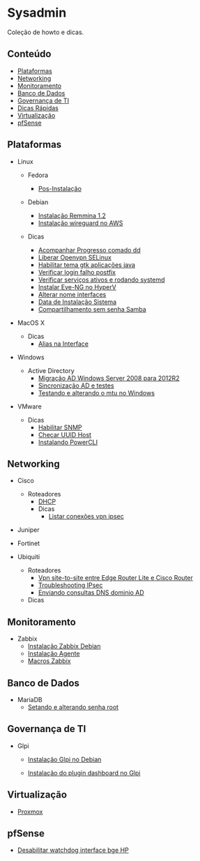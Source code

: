 <!--
  Title: Sysadmin
  Description: Lista de howto e dicas de ferramenta e serviços de infra-estrutura.
  Author: drsemann
  -->

# Sysadmin

Coleção de howto e dicas.


## Conteúdo

 - [Plataformas](#plataformas)
 - [Networking](#networking)
 - [Monitoramento](#monitoramento)
 - [Banco de Dados](#banco-de-dados)
 - [Governança de TI](#governança-de-ti)
 - [Dicas Rápidas](#dicas)
 - [Virtualização](#virtualização)
 - [pfSense](#pfsense)

## Plataformas

 - Linux
   - Fedora
     - <a href="https://github.com/drsemann/sysadmin/blob/master/linux/fedora/fedora_posinstall.md">Pos-Instalação</a>
   - Debian
     - <a href="https://github.com/drsemann/sysadmin/blob/master/linux/debian/install_remmina.md">Instalação Remmina 1.2</a>
	 - <a href="https://github.com/drsemann/sysadmin/blob/master/linux/debian/wireguard_aws.md">Instalação wireguard no AWS</a>

   - Dicas
    	- <a href="https://github.com/drsemann/sysadmin/blob/master/linux/dicas/progresso_dd.md">Acompanhar Progresso comado dd</a>
    	- <a href="https://github.com/drsemann/sysadmin/blob/master/linux/dicas/allow_openvpn_selinux.md">Liberar Openvpn SELinux</a>
    	- <a href="https://github.com/drsemann/sysadmin/blob/master/linux/dicas/java_gtk_theme.md">Habilitar tema gtk aplicações java</a>
		- <a href="https://github.com/drsemann/sysadmin/blob/master/linux/dicas/postfix_auth_failed.md">Verificar login falho postfix</a>
		- <a href="https://github.com/drsemann/sysadmin/blob/master/linux/dicas/systemd_active_runing.md">Verificar serviços ativos e rodando systemd</a>
		- <a href="https://github.com/drsemann/sysadmin/blob/master/linux/dicas/install_eveNG_hyperV.md">Instalar Eve-NG no HyperV</a>
		- <a href="https://github.com/drsemann/sysadmin/blob/master/linux/dicas/change_interface_name.md">Alterar nome interfaces</a>
		- <a href="https://github.com/drsemann/sysadmin/blob/master/linux/dicas/data_instalacao.md">Data de Instalação Sistema</a>
		- <a href="https://github.com/drsemann/sysadmin/blob/master/linux/dicas/compartilhamento_semsenha.md">Compartilhamento sem senha Samba</a>	
 - MacOS X
   - Dicas
     - <a href="https://github.com/drsemann/sysadmin/blob/master/macosx/dicas/ifconfig_alias.md">Alias na Interface</a>
 - Windows
 	 - Active Directory
 		 - <a href="https://github.com/drsemann/sysadmin/blob/master/windows/activedirectory/migra_win08_win12.md">Migração AD Windows Server 2008 para 2012R2</a>
		 - <a href="https://github.com/drsemann/sysadmin/blob/master/windows/activedirectory/sincronizacao_ad.md">Sincronização AD e testes</a>
		 - <a href="https://github.com/drsemann/sysadmin/blob/master/windows/alterar_mtu_testar.md">Testando e alterando o mtu no Windows</a>

 - VMware
 	 - Dicas
 		 - <a href="https://github.com/drsemann/sysadmin/blob/master/vmware/dicas/enable_snmp.md">Habilitar SNMP</a>
 		 - <a href="https://github.com/drsemann/sysadmin/blob/master/vmware/dicas/check_uuid.md">Checar UUID Host</a>
		 - <a href="https://github.com/drsemann/sysadmin/blob/master/vmware/dicas/install_powercli.md">Instalando PowerCLI</a>

## Networking

 - Cisco
 	- Roteadores
 		- <a href="https://github.com/drsemann/sysadmin/blob/master/cisco/roteadores/config_dhcp.md">DHCP</a>
 		- Dicas
 			- <a href="https://github.com/drsemann/sysadmin/blob/master/cisco/roteadores/dicas/list_con_vpn.md">Listar conexões vpn ipsec</a>

 - Juniper
 - Fortinet
 - Ubiquiti
 	- Roteadores
 		- <a href="https://github.com/drsemann/sysadmin/blob/master/ubiquiti/roteadores/site_to_site_er_cisco.md">Vpn site-to-site entre Edge Router Lite e Cisco Router</a>
	  	- <a href="https://github.com/drsemann/sysadmin/blob/master/ubiquiti/roteadores/troubleshooting_vpn_ipsec.md">Troubleshooting IPsec </a>
		- <a href="https://github.com/drsemann/sysadmin/blob/master/ubiquiti/roteadores/dns_forward_ad.md">Enviando consultas DNS dominio AD </a>
	- Dicas


## Monitoramento

 - Zabbix
 	- <a href="https://github.com/drsemann/sysadmin/blob/master/monitoramento/zabbix/zabbix_install.md">Instalação Zabbix Debian</a>
 	- <a href="https://github.com/drsemann/sysadmin/blob/master/monitoramento/zabbix/zabbix_agent_install.md">Instalação Agente</a>
 	- <a href="https://github.com/drsemann/sysadmin/blob/master/monitoramento/zabbix/macros_zabbix.md">Macros Zabbix</a>


## Banco de Dados
 
 - MariaDB
 	-  <a href="https://github.com/drsemann/sysadmin/blob/master/dbs/mariadb/setar_pass_root.md">Setando e alterando senha root</a>

## Governança de TI

- Glpi
	- <a href="https://github.com/drsemann/sysadmin/blob/master/governancati/glpi/install_glpi_debian.md">Instalação Glpi no Debian</a>

	- <a href="https://github.com/drsemann/sysadmin/blob/master/governancati/glpi/install_plugin_dashboard.md">Instalação do plugin dashboard no Glpi</a>

## Virtualização

- <a href="https://github.com/drsemann/sysadmin/blob/master/virtualizacao/proxmox/proxmox.md">Proxmox</a>

## pfSense

- <a href="https://github.com/drsemann/sysadmin/blob/master/pfsense/dicas/interface_hp_bge.md">Desabilitar watchdog interface bge HP</a>